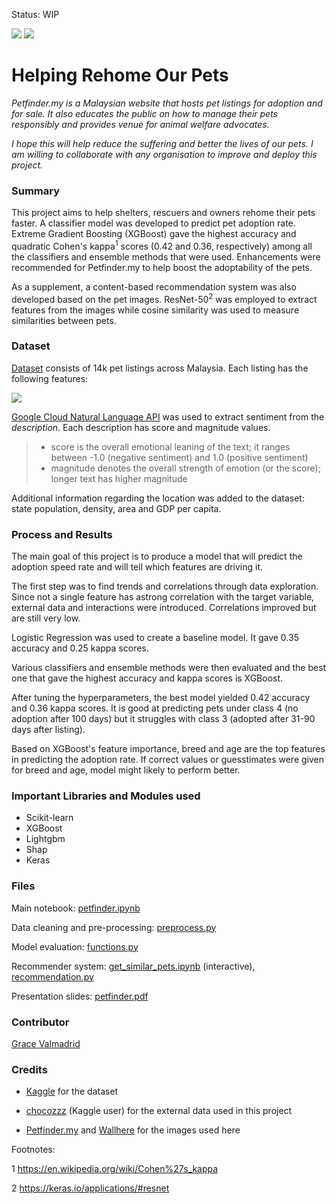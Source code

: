 Status: WIP

<img src="https://c.wallhere.com/photos/e7/0c/1920x1200_px_animals_cats_dog-729051.jpg!d" />
<img src="https://www.petfinder.my/images/logo-575x100.png" />

# Helping Rehome Our Pets
*Petfinder.my is a Malaysian website that hosts pet listings for adoption and for sale.  It also educates the public on how to manage their pets responsibly and provides venue for animal welfare advocates.*

*I hope this will help reduce the suffering and better the lives of our pets.  I am willing to collaborate with any organisation to improve and deploy this project.*

### Summary
This project aims to help shelters, rescuers and owners rehome their pets faster.  A classifier model was developed to predict pet adoption rate. Extreme Gradient Boosting (XGBoost) gave the highest accuracy and quadratic Cohen's kappa<sup>1</sup>  scores (0.42 and 0.36, respectively) among all the classifiers and ensemble methods that were used.  Enhancements were recommended for Petfinder.my to help boost the adoptability of the pets.  

As a supplement, a content-based recommendation system was also developed based on the pet images.  ResNet-50<sup>2</sup> was employed to extract features from the images while cosine similarity was used to measure similarities between pets.

### Dataset
<a href="https://www.kaggle.com/c/petfinder-adoption-prediction">Dataset</a> consists of 14k pet listings across Malaysia.  Each listing has the following features:

<img src="https://github.com/valmadrid/Petfinder-Malaysia-Helping-Rehome-Our-Pets-/blob/master/images/fifi.png" />

<a href="https://cloud.google.com/natural-language/">Google Cloud Natural Language API</a> was used to extract sentiment from the *description*.  Each description has score and magnitude values.

> - score is the overall emotional leaning of the text; it ranges between -1.0 (negative sentiment) and 1.0 (positive sentiment)
> - magnitude denotes the overall strength of emotion (or the score); longer text has higher magnitude

Additional information regarding the location was added to the dataset: state population, density, area and GDP per capita.

### Process and Results

The main goal of this project is to produce a model that will predict the adoption speed rate and will tell which features are driving it.  

The first step was to find trends and correlations through data exploration.  Since not a single feature has  astrong correlation with the target variable, external data and interactions were introduced.  Correlations improved but are still very low.

Logistic Regression was used to create a baseline model.  It gave 0.35 accuracy and 0.25 kappa scores.

<results here>
  
Various classifiers and ensemble methods were then evaluated and the best one that gave the highest accuracy and kappa scores is XGBoost.

<results here>

After tuning the hyperparameters, the best model yielded 0.42 accuracy and 0.36 kappa scores.  It is good at predicting pets under class 4 (no adoption after 100 days) but it struggles with class 3 (adopted after 31-90 days after listing).

<results here>

Based on XGBoost's feature importance, breed and age are the top features in predicting the adoption rate. If correct values or guesstimates were given for breed and age, model might likely to perform better.   

### Important Libraries and Modules used
- Scikit-learn
- XGBoost
- Lightgbm
- Shap
- Keras

### Files

Main notebook: <a href="https://github.com/valmadrid/Petfinder-Malaysia-Helping-Rehome-Our-Pets-/blob/master/petfinder.ipynb">petfinder.ipynb</a>

Data cleaning and pre-processing: <a href="https://github.com/valmadrid/Petfinder-Malaysia-Helping-Rehome-Our-Pets-/blob/master/preprocess.py">preprocess.py</a>

Model evaluation: <a href="https://github.com/valmadrid/Petfinder-Malaysia-Helping-Rehome-Our-Pets-/blob/master/functions.py">functions.py</a>

Recommender system: <a href="https://github.com/valmadrid/Petfinder-Malaysia-Helping-Rehome-Our-Pets-/blob/master/get_similar_pets.ipynb">get_similar_pets.ipynb</a> (interactive), <a href="https://github.com/valmadrid/Petfinder-Malaysia-Helping-Rehome-Our-Pets-/blob/master/recommendation.py">recommendation.py</a>

Presentation slides: <a href="https://github.com/valmadrid/Petfinder-Malaysia-Helping-Rehome-Our-Pets-/blob/master/Petfinder.pdf">petfinder.pdf</a>

### Contributor
<a href="https://www.linkedin.com/in/valmadrid/">Grace Valmadrid</a>

### Credits
- <a href="https://www.kaggle.com/c/petfinder-adoption-prediction">Kaggle</a> for the dataset

- <a href="https://www.kaggle.com/chocozzz/petfinder-external-data">chocozzz</a> (Kaggle user) for the external data used in this project

- <a href="https://www.petfinder.my">Petfinder.my</a> and <a href="https://c.wallhere.com">Wallhere</a> for the images used here

Footnotes:

1 https://en.wikipedia.org/wiki/Cohen%27s_kappa

2 https://keras.io/applications/#resnet
